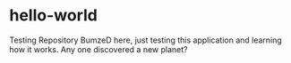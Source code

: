 # hello-world
Testing Repository
BumzeD here, just testing this application and learning how it works.
Any one discovered a new planet?
